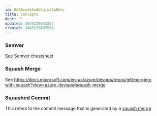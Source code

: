 ```yaml
---
id: 8d85xzek6adb5ajm33a0nhc
title: Concepts
desc: ""
updated: 1645229653357
created: 1645229497558
---
```


### Semver

See [Semver cheatsheet](https://devhints.io/semver)

### Squash Merge
See https://docs.microsoft.com/en-us/azure/devops/repos/git/merging-with-squash?view=azure-devops#squash-merge

### Squashed Commit

This refers to the commit message that is generated by a [squash merge](https://docs.microsoft.com/en-us/azure/devops/repos/git/merging-with-squash?view=azure-devops#squash-merge)